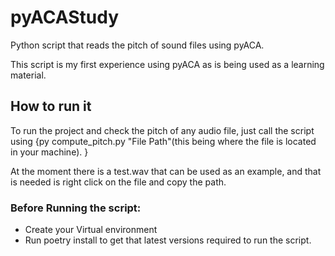 # pyACAStudy

Python script that reads the pitch of sound files using pyACA.

This script is my first experience using pyACA as is being used as a learning material.

## How to run it

To run the project and check the pitch of any audio file, just call the script using {py compute_pitch.py "File Path"(this being where the file is located in your machine). }

At the moment there is a test.wav that can be used as an example, and that is needed is right click on the file and copy the path.

### Before Running the script:

- Create your Virtual environment
- Run poetry install to get that latest versions required to run the script.
